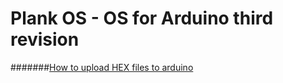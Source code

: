 # Plank OS - OS for Arduino third revision
#######[How to upload HEX files to arduino](https://forum.arduino.cc/t/how-to-upload-hex-files-to-arduino-uno/395332 "Upload hex files")
